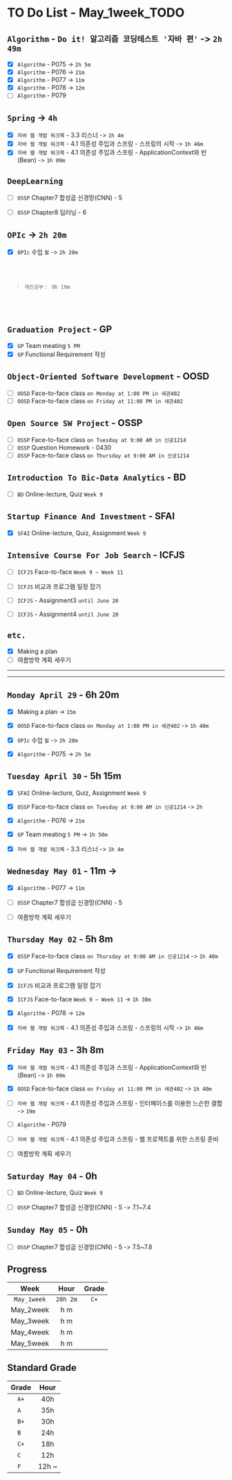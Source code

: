# TO Do List - May_1week_TODO

## `Algorithm` - `Do it! 알고리즘 코딩테스트 '자바 편'` -> `2h 49m`
- [x] `Algorithm` - P075 -> `2h 5m`
- [x] `Algorithm` - P076 -> `21m`
- [x] `Algorithm` - P077 -> `11m`
- [x] `Algorithm` - P078 -> `12m`
- [ ] `Algorithm` - P079

## `Spring` -> `4h`
- [x] `자바 웹 개발 워크북` - 3.3 리스너 -> `1h 4m`
- [x] `자바 웹 개발 워크북` - 4.1 의존성 주입과 스프링 - 스프링의 시작 -> `1h 46m`
- [x] `자바 웹 개발 워크북` - 4.1 의존성 주입과 스프링 - ApplicationContext와 빈(Bean) -> `1h 09m`

## `DeepLearning`
- [ ] `OSSP` Chapter7 합성곱 신경망(CNN) - 5

- [ ] `OSSP` Chapter8 딥러닝 - 6

## `OPIc` -> `2h 20m`
- [x] `OPIc` 수업 `월` -> `2h 20m`

<br><br>

> `개인공부` : ` 9h 19m`

<br><br>

<!-- ## `Java`
## `Stock`
## `React` -->


## `Graduation Project` - GP
- [x] `GP` Team meating `5 PM`
- [x] `GP` Functional Requirement 작성

## `Object-Oriented Software Development` - OOSD
- [ ] `OOSD` Face-to-face class `on Monday at 1:00 PM in 새관402`
- [ ] `OOSD` Face-to-face class `on Friday at 11:00 PM in 새관402`

## `Open Source SW Project` - OSSP
- [ ] `OSSP` Face-to-face class `on Tuesday at 9:00 AM in 신공1214`
- [ ] `OSSP` Question Homework - 0430
- [ ] `OSSP` Face-to-face class `on Thursday at 9:00 AM in 신공1214`

## `Introduction To Bic-Data Analytics` - BD
- [ ] `BD` Online-lecture, Quiz  `Week 9`

## `Startup Finance And Investment` - SFAI
- [x] `SFAI` Online-lecture, Quiz, Assignment `Week 9`

## `Intensive Course For Job Search` - ICFJS
- [ ] `ICFJS` Face-to-face `Week 9 ~ Week 11`
- [ ] `ICFJS` 비교과 프로그램 일정 잡기

- [ ] `ICFJS` - Assignment3 `until June 20`
- [ ] `ICFJS` - Assignment4 `until June 20`

## `etc.`
- [x] Making a plan
- [ ] 여름방학 계획 세우기

---
---

## `Monday April 29` - 6h 20m
- [x] Making a plan -> `15m`
- [x] `OOSD` Face-to-face class `on Monday at 1:00 PM in 새관402` -> `1h 40m`
- [x] `OPIc` 수업 `월` -> `2h 20m`
- [x] `Algorithm` - P075 -> `2h 5m`


## `Tuesday April 30` - 5h 15m
- [x] `SFAI` Online-lecture, Quiz, Assignment `Week 9`
- [x] `OSSP` Face-to-face class `on Tuesday at 9:00 AM in 신공1214` -> `2h`
- [x] `Algorithm` - P076 -> `21m`
- [x] `GP` Team meating `5 PM` -> `1h 50m`
- [x] `자바 웹 개발 워크북` - 3.3 리스너 -> `1h 4m`


## `Wednesday May 01` - 11m -> 
- [x] `Algorithm` - P077 -> `11m`
- [ ] `OSSP` Chapter7 합성곱 신경망(CNN) - 5
- [ ] 여름방학 계획 세우기


## `Thursday May 02` - 5h 8m
- [x] `OSSP` Face-to-face class `on Thursday at 9:00 AM in 신공1214` -> `1h 40m`
- [x] `GP` Functional Requirement 작성
- [x] `ICFJS` 비교과 프로그램 일정 잡기
- [x] `ICFJS` Face-to-face `Week 9 ~ Week 11` -> `1h 30m`
- [x] `Algorithm` - P078 -> `12m`
- [x] `자바 웹 개발 워크북` - 4.1 의존성 주입과 스프링 - 스프링의 시작 -> `1h 46m`


## `Friday May 03` - 3h 8m
- [x] `자바 웹 개발 워크북` - 4.1 의존성 주입과 스프링 - ApplicationContext와 빈(Bean) -> `1h 09m`
- [x] `OOSD` Face-to-face class `on Friday at 11:00 PM in 새관402` -> `1h 40m`
- [ ] `자바 웹 개발 워크북` - 4.1 의존성 주입과 스프링 - 인터페이스를 이용한 느슨한 결합 -> `19m`
- [ ] `Algorithm` - P079
- [ ] `자바 웹 개발 워크북` - 4.1 의존성 주입과 스프링 - 웹 프로젝트를 위한 스프링 준비
- [ ] 여름방학 계획 세우기


## `Saturday May 04` - 0h
- [ ] `BD` Online-lecture, Quiz  `Week 9`
- [ ] `OSSP` Chapter7 합성곱 신경망(CNN) - 5 -> 7.1~7.4


## `Sunday May 05` - 0h
- [ ] `OSSP` Chapter7 합성곱 신경망(CNN) - 5 -> 7.5~7.8




## Progress
| Week | Hour | Grade |
|:---:|:---:|:---:|
|`May_1week`|`20h 2m`|`C+`|
|May_2week|h m||
|May_3week|h m||
|May_4week|h m||
|May_5week|h m||


## Standard Grade
| Grade | Hour |
|:---:|:---:|
|`A+`|40h|
|`A `|35h|
|`B+`|30h|
|`B `|24h|
|`C+`|18h|
|`C `|12h|
|`F `|12h ~|
